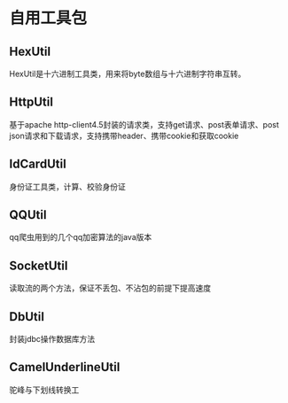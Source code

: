 # 自用工具包

## HexUtil

HexUtil是十六进制工具类，用来将byte数组与十六进制字符串互转。

## HttpUtil

基于apache http-client4.5封装的请求类，支持get请求、post表单请求、post json请求和下载请求，支持携带header、携带cookie和获取cookie

## IdCardUtil

身份证工具类，计算、校验身份证

## QQUtil

qq爬虫用到的几个qq加密算法的java版本

## SocketUtil

读取流的两个方法，保证不丢包、不沾包的前提下提高速度

## DbUtil

封装jdbc操作数据库方法

## CamelUnderlineUtil

驼峰与下划线转换工